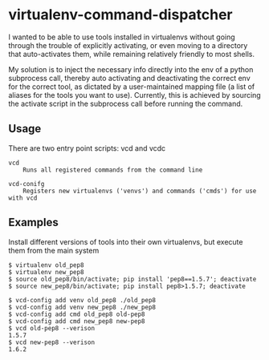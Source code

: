 virtualenv-command-dispatcher
====
I wanted to be able to use tools installed in virtualenvs without going through
the trouble of explicitly activating, or even moving to a directory
that auto-activates them, while remaining relatively friendly to most shells.

My solution is to inject the necessary info directly into the env of a python
subprocess call, thereby auto activating and deactivating the correct env
for the correct tool, as dictated by a user-maintained mapping file
(a list of aliases for the tools you want to use). Currently, this is
achieved by sourcing the activate script in the subprocess call before running
the command.

Usage
-----
There are two entry point scripts: vcd and vcdc

    vcd
        Runs all registered commands from the command line

    vcd-conifg
        Registers new virtualenvs ('venvs') and commands ('cmds') for use with vcd


Examples
--------
Install different versions of tools into their own virtualenvs, but execute them from the main system

    $ virtualenv old_pep8
    $ virtualenv new_pep8
    $ source old_pep8/bin/activate; pip install 'pep8==1.5.7'; deactivate
    $ source new_pep8/bin/activate; pip install pep8>1.5.7; deactivate

    $ vcd-config add venv old_pep8 ./old_pep8
    $ vcd-config add venv new_pep8 ./new_pep8
    $ vcd-config add cmd old_pep8 old-pep8
    $ vcd-config add cmd new_pep8 new-pep8
    $ vcd old-pep8 --verison
    1.5.7
    $ vcd new-pep8 --verison
    1.6.2
